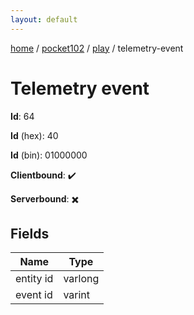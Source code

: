 ```yaml
---
layout: default
---
```


[home](/)  /  [pocket102](/protocol/pocket102)  /  [play](/protocol/pocket102/play)  /  telemetry-event

# Telemetry event

**Id**: 64

**Id** (hex): 40

**Id** (bin): 01000000

**Clientbound**: ✔️

**Serverbound**: ✖️

## Fields

Name | Type
---|---
entity id | varlong
event id | varint

